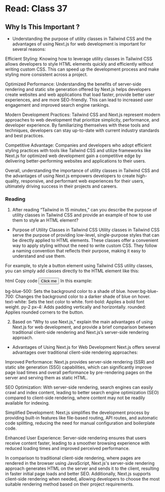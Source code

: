 # Read: Class 37

## Why Is This Important ?

- Understanding the purpose of utility classes in Tailwind CSS and the advantages of using Next.js for web development is important for several reasons:

Efficient Styling: Knowing how to leverage utility classes in Tailwind CSS allows developers to style HTML elements quickly and efficiently without writing custom CSS. This can speed up the development process and make styling more consistent across a project.

Optimized Performance: Understanding the benefits of server-side rendering and static site generation offered by Next.js helps developers create websites and web applications that load faster, provide better user experiences, and are more SEO-friendly. This can lead to increased user engagement and improved search engine rankings.

Modern Development Practices: Tailwind CSS and Next.js represent modern approaches to web development that prioritize simplicity, performance, and developer experience. By familiarizing themselves with these tools and techniques, developers can stay up-to-date with current industry standards and best practices.

Competitive Advantage: Companies and developers who adopt efficient styling practices with tools like Tailwind CSS and utilize frameworks like Next.js for optimized web development gain a competitive edge by delivering better-performing websites and applications to their users.

Overall, understanding the importance of utility classes in Tailwind CSS and the advantages of using Next.js empowers developers to create high-quality, responsive, and performant web experiences for their users, ultimately driving success in their projects and careers.

### Reading 

1. After reading “Tailwind in 15 minutes,” can you describe the purpose of utility classes in Tailwind CSS and provide an example of how to use them to style an HTML element?

- Purpose of Utility Classes in Tailwind CSS
Utility classes in Tailwind CSS serve the purpose of providing low-level, single-purpose styles that can be directly applied to HTML elements. These classes offer a convenient way to apply styling without the need to write custom CSS. They follow a naming convention that reflects their purpose, making it easy to understand and use them.

For example, to style a button element using Tailwind CSS utility classes, you can simply add classes directly to the HTML element like this:

html
Copy code
<button class="bg-blue-500 hover:bg-blue-700 text-white font-bold py-2 px-4 rounded">
  Click me
</button>
In this example:

bg-blue-500: Sets the background color to a shade of blue.
hover:bg-blue-700: Changes the background color to a darker shade of blue on hover.
text-white: Sets the text color to white.
font-bold: Applies a bold font weight.
py-2 px-4: Adds padding vertically and horizontally.
rounded: Applies rounded corners to the button.

2. Based on “Why to use Next.js,” explain the main advantages of using Next.js for web development, and provide a brief comparison between traditional client-side rendering and Next.js’s server-side rendering approach.

- Advantages of Using Next.js for Web Development
Next.js offers several advantages over traditional client-side rendering approaches:

Improved Performance: Next.js provides server-side rendering (SSR) and static site generation (SSG) capabilities, which can significantly improve page load times and overall performance by pre-rendering pages on the server and serving them as static HTML.

SEO Optimization: With server-side rendering, search engines can easily crawl and index content, leading to better search engine optimization (SEO) compared to client-side rendering, where content may not be readily available for indexing.

Simplified Development: Next.js simplifies the development process by providing built-in features like file-based routing, API routes, and automatic code splitting, reducing the need for manual configuration and boilerplate code.

Enhanced User Experience: Server-side rendering ensures that users receive content faster, leading to a smoother browsing experience with reduced loading times and improved perceived performance.

In comparison to traditional client-side rendering, where pages are rendered in the browser using JavaScript, Next.js's server-side rendering approach generates HTML on the server and sends it to the client, resulting in faster initial page loads and better SEO. Additionally, Next.js supports client-side rendering when needed, allowing developers to choose the most suitable rendering method based on their project requirements.